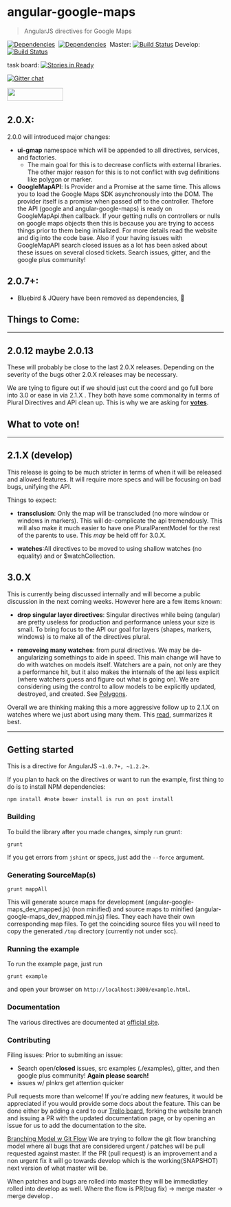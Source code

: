 # angular-google-maps

> AngularJS directives for Google Maps


[![Dependencies](https://david-dm.org/angular-ui/angular-google-maps.svg)](https://david-dm.org/angular-ui/angular-google-maps)&nbsp; 
[![Dependencies](https://david-dm.org/angular-ui/angular-google-maps/dev-status.svg)](https://david-dm.org/angular-ui/angular-google-maps)&nbsp; 
Master: [![Build Status](https://travis-ci.org/angular-ui/angular-google-maps.svg?branch=master)](https://travis-ci.org/angular-ui/angular-google-maps)
Develop: [![Build Status](https://travis-ci.org/angular-ui/angular-google-maps.svg?branch=develop)](https://travis-ci.org/angular-ui/angular-google-maps)

task board: [![Stories in Ready](https://badge.waffle.io/angular-ui/angular-google-maps.png?label=ready&title=Ready)](https://waffle.io/angular-ui/angular-google-maps)

[![Gitter chat](https://badges.gitter.im/angular-ui/angular-google-maps.svg)](https://gitter.im/angular-ui/angular-google-maps)

<img src="http://benschwarz.github.io/bower-badges/badge@2x.png?pkgname=angular-google-maps" width="130" height="30">&nbsp;

## 2.0.X:
2.0.0 will introduced major changes:
- **ui-gmap** namespace which will be appended to all directives, services, and factories.
  - The main goal for this is to decrease conflicts with external libraries. The other major reason for this is to not conflict with svg definitions like polygon or marker.
- **GoogleMapAPI**: Is Provider and a Promise at the same time. This allows you to load the Google Maps SDK asynchronously into the DOM. The provider itself is a promise when passed off to the controller. Thefore the API (google and angular-google-maps) is ready on GoogleMapApi.then callback. If your getting nulls on controllers or nulls on google maps objects then this is because you are trying to access things prior to them being initialized. For more details read the website and dig into the code base. Also if your having issues with GoogleMapAPI search closed issues as a lot has been asked about these issues on several closed tickets. Search issues, gitter, and the google plus community!

## 2.0.7+:
- Bluebird & JQuery have been removed as dependencies, :clap:

## Things to Come:
_______________________
## 2.0.12 maybe 2.0.13

These will probably be close to the last 2.0.X releases. Depending on the severity of the bugs other 2.0.X releases may be necessary.

We are tying to figure out if we should just cut the coord and go full bore into 3.0 or ease in via 2.1.X . They both have some commonality in terms of Plural Directives and API clean up. This is why we are asking for [**votes**](http://goo.gl/4YDSao).

## What to vote on!
_________________________

## 2.1.X (develop)
This release is going to be much stricter in terms of when it will be released and allowed features. It will require more specs and will be focusing on bad bugs, unifying the API. 

Things to expect:
- **transclusion**: Only the map will be transcluded (no more window or windows in markers). This will de-complicate the api tremendously. This will also make it much easier to have one PluralParentModel for the rest of the parents to use. This *may* be held off for 3.0.X. 

- **watches**:All directives to be moved to using shallow watches (no equality) and or $watchCollection.
 
## 3.0.X
This is currently being discussed internally and will become a public discussion in the next coming weeks.
However here are a few items known:

- **drop singular layer directives**: Singular directives while being (angular) are pretty useless for production and performance unless your size is small. To bring focus to the API our goal for layers (shapes, markers, windows) is to make all of the directives plural.

- **removeing many watches**: from pural directives. We may be de-angularizing somethings to aide in speed. This main change will have to do with watches on models itself. Watchers are a pain, not only are they a performance hit, but it also makes the internals of the api less explicit (where watchers guess and figure out what is going on). We are considering using the control to allow models to be explicitly updated, destroyed, and created. See [Polygons](https://github.com/angular-ui/angular-google-maps/blob/master/src/coffee/directives/api/polygons.coffee#L24-L29).

Overall we are thinking making this a more aggressive follow up to 2.1.X on watches where we just abort using many them. This [read](http://gehrcke.de/2014/11/sharing-state-in-angularjs-be-aware-of-watch-issues-and-race-conditions-during-app-initialization/), summarizes it best.

__________________
## Getting started
This is a directive for AngularJS `~1.0.7+, ~1.2.2+`.

If you plan to hack on the directives or want to run the example, first thing to do is to install NPM dependencies:

```shell
npm install #note bower install is run on post install 
```

### Building
To build the library after you made changes, simply run grunt:

```shell
grunt
```

If you get errors from `jshint` or specs, just add the `--force` argument.

### Generating SourceMap(s)
```shell
grunt mappAll
```
This will generate source maps for development (angular-google-maps_dev_mapped.js) (non minified) and source maps to minified (angular-google-maps_dev_mapped.min.js) files. They each have their own corresponding map files.  To get the coinciding source files you will need to copy the generated `/tmp` directory (currently not under scc).

### Running the example
To run the example page, just run

```shell
grunt example
```

and open your browser on `http://localhost:3000/example.html`.

### Documentation
The various directives are documented at [official site](http://angular-google-maps.org).

### Contributing

Filing issues: 
 Prior to submiting an issue:
- Search open/**closed** issues, src examples (./examples), gitter, and then google plus community! **Again please search!**
- issues w/ plnkrs get attention quicker

Pull requests more than welcome! If you're adding new features, it would be appreciated if you would provide some docs about the feature. This can be done either by adding a card to our [Trello board](https://trello.com/b/WwTRrkfh/angular-google-maps), forking the website branch and issuing a PR with the updated documentation page, or by opening an issue for us to add the documentation to the site.

[Branching Model w Git Flow](http://nvie.com/posts/a-successful-git-branching-model/)
We are trying to follow the git flow branching model where all bugs that are considered urgent / patches will be pull
requested against master. If the PR (pull request) is an improvement and a non urgent fix it will go towards develop
which is the working(SNAPSHOT) next version of what master will be.

When patches and bugs are rolled into master they will be immediatley rolled into develop as well. Where the flow is
PR(bug fix) -> merge master -> merge develop .
